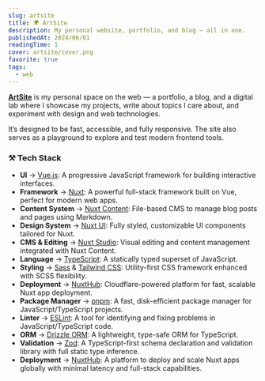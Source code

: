 ```yaml
---
slug: artsite
title: 🌍 ArtSite
description: My personal website, portfolio, and blog — all in one.
publishedAt: 2024/06/01
readingTime: 1
cover: artsite/cover.png
favorite: true
tags:
  - web
---
```


[**ArtSite**](https://arthurdanjou.fr) is my personal space on the web — a portfolio, a blog, and a digital lab where I showcase my projects, write about topics I care about, and experiment with design and web technologies.

It’s designed to be fast, accessible, and fully responsive. The site also serves as a playground to explore and test modern frontend tools.

### ⚒️ Tech Stack

- **UI** → [Vue.js](https://vuejs.org/): A progressive JavaScript framework for building interactive interfaces.
- **Framework** → [Nuxt](https://nuxt.com/): A powerful full-stack framework built on Vue, perfect for modern web apps.
- **Content System** → [Nuxt Content](https://content.nuxtjs.org/): File-based CMS to manage blog posts and pages using Markdown.
- **Design System** → [Nuxt UI](https://nuxtui.com/): Fully styled, customizable UI components tailored for Nuxt.
- **CMS & Editing** → [Nuxt Studio](https://nuxt.studio): Visual editing and content management integrated with Nuxt Content.
- **Language** → [TypeScript](https://www.typescriptlang.org/): A statically typed superset of JavaScript.
- **Styling** → [Sass](https://sass-lang.com/) & [Tailwind CSS](https://tailwindcss.com/): Utility-first CSS framework enhanced with SCSS flexibility.
- **Deployment** → [NuxtHub](https://hub.nuxt.com/): Cloudflare-powered platform for fast, scalable Nuxt app deployment.
- **Package Manager** → [pnpm](https://pnpm.io/): A fast, disk-efficient package manager for JavaScript/TypeScript projects.
- **Linter** → [ESLint](https://eslint.org/): A tool for identifying and fixing problems in JavaScript/TypeScript code.
- **ORM** → [Drizzle ORM](https://orm.drizzle.team/): A lightweight, type-safe ORM for TypeScript.
- **Validation** → [Zod](https://zod.dev/): A TypeScript-first schema declaration and validation library with full static type inference.
- **Deployment** → [NuxtHub](https://hub.nuxt.com/): A platform to deploy and scale Nuxt apps globally with minimal latency and full-stack capabilities.
